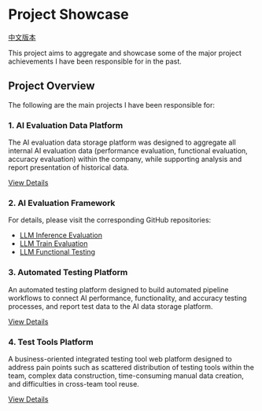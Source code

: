 # Project Showcase

[中文版本](README.md)

This project aims to aggregate and showcase some of the major project achievements I have been responsible for in the past.

## Project Overview

The following are the main projects I have been responsible for:

### 1. AI Evaluation Data Platform

The AI evaluation data storage platform was designed to aggregate all internal AI evaluation data (performance evaluation, functional evaluation, accuracy evaluation) within the company, while supporting analysis and report presentation of historical data.

[View Details](projects/AIEvaluationDataPlatform/README_EN.md)

### 2. AI Evaluation Framework

For details, please visit the corresponding GitHub repositories:
- [LLM Inference Evaluation](https://github.com/HowardChenRV/LLM-Eval)
- [LLM Train Evaluation](https://github.com/HowardChenRV/LLM-Train-Eval)
- [LLM Functional Testing](https://github.com/HowardChenRV/llm_engine_test)

### 3. Automated Testing Platform

An automated testing platform designed to build automated pipeline workflows to connect AI performance, functionality, and accuracy testing processes, and report test data to the AI data storage platform.

[View Details](projects/AutoTestPlatform/README_EN.md)

### 4. Test Tools Platform

A business-oriented integrated testing tool web platform designed to address pain points such as scattered distribution of testing tools within the team, complex data construction, time-consuming manual data creation, and difficulties in cross-team tool reuse.

[View Details](projects/TestToolsPlatform/README_EN.md)
